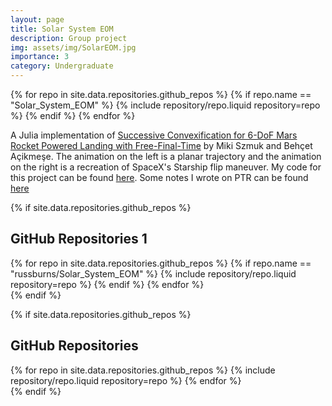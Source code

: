 ```yaml
---
layout: page
title: Solar System EOM
description: Group project
img: assets/img/SolarEOM.jpg
importance: 3
category: Undergraduate
---
```

{% for repo in site.data.repositories.github_repos %}
  {% if repo.name == "Solar_System_EOM" %}
    {% include repository/repo.liquid repository=repo %}
  {% endif %}
{% endfor %}



A Julia implementation of [Successive Convexification for 6-DoF Mars Rocket Powered Landing with Free-Final-Time](https://arxiv.org/pdf/1802.03827.pdf) by Miki Szmuk and Behçet Açikmeşe. The animation on the left is a planar trajectory and the animation on the right is a recreation of SpaceX's Starship flip maneuver. My code for this project can be found [here](https://github.com/govindchari/PTR). Some notes I wrote on PTR can be found [here](/assets/pdf/PTR%20Walkthrough.pdf)

{% if site.data.repositories.github_repos %}

## GitHub Repositories 1

<div class="repositories d-flex flex-wrap flex-md-row flex-column justify-content-between align-items-center">
  {% for repo in site.data.repositories.github_repos %}
    {% if repo.name == "russburns/Solar_System_EOM" %}
      {% include repository/repo.liquid repository=repo %}
    {% endif %}
  {% endfor %}
</div>
{% endif %}


{% if site.data.repositories.github_repos %}

## GitHub Repositories

<div class="repositories d-flex flex-wrap flex-md-row flex-column justify-content-between align-items-center">
  {% for repo in site.data.repositories.github_repos %}
    {% include repository/repo.liquid repository=repo %}
  {% endfor %}
</div>
{% endif %}
